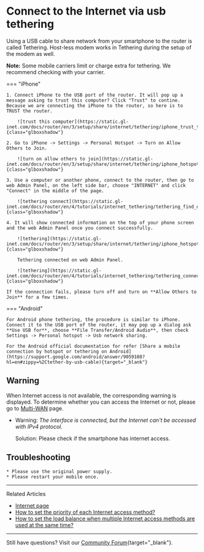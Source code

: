 # Connect to the Internet via usb tethering

Using a USB cable to share network from your smartphone to the router is called Tethering. Host-less modem works in Tethering during the setup of the modem as well.

**Note:** Some mobile carriers limit or charge extra for tethering. We recommend checking with your carrier.

=== "iPhone"

    1. Connect iPhone to the USB port of the router. It will pop up a message asking to trust this computer? Click "Trust" to contine. Because we are connecting the iPhone to the router, so here is to TRUST the router.

        ![trust this computer](https://static.gl-inet.com/docs/router/en/3/setup/share/internet/tethering/iphone_trust_this_computer.png){class="glboxshadow"}

    2. Go to iPhone -> Settings -> Personal Hotspot -> Turn on Allow Others to Join.

        ![turn on allow others to join](https://static.gl-inet.com/docs/router/en/3/setup/share/internet/tethering/iphone_hotspot_allow_others_to_join.png){class="glboxshadow"}

    3. Use a computer or another phone, connect to the router, then go to web Admin Panel, on the left side bar, choose "INTERNET" and click "Connect" in the middle of the page.

        ![tethering connect](https://static.gl-inet.com/docs/router/en/4/tutorials/internet_tethering/tethering_find_device.png){class="glboxshadow"}

    4. It will show connected information on the top of your phone screen and the web Admin Panel once you connect successfully.

        ![tethering](https://static.gl-inet.com/docs/router/en/3/setup/share/internet/tethering/iphone_hotspot_1_connection.png){class="glboxshadow"}

        Tethering connected on web Admin Panel.

        ![tethering](https://static.gl-inet.com/docs/router/en/4/tutorials/internet_tethering/tethering_connected.png){class="glboxshadow"}

    If the connection fails, please turn off and turn on **Allow Others to Join** for a few times.

=== "Android"

    For Android phone tethering, the procedure is similar to iPhone. Connect it to the USB port of the router, it may pop up a dialog ask **Use USB for**, choose **File Transfer/Android Audio**, then check Settings -> Personal hotspot -> Usb network sharing.

    For the Android official documentation for refer [Share a mobile connection by hotspot or tethering on Android](https://support.google.com/android/answer/9059108?hl=en#zippy=%2Ctether-by-usb-cable){target="_blank"}


## Warning

When Internet access is not available, the corresponding warning is displayed. To determine whether you can access the Internet or not, please go to [Multi-WAN](multi-wan.md) page.

- Warning: *The interface is connected, but the Internet can't be accessed with IPv4 protocol.*

    Solution: Please check if the smartphone has internet access.

## Troubleshooting

    * Please use the original power supply.
    * Please restart your mobile once.

---

Related Articles

- [Internet page](internet.md)
- [How to set the priority of each Internet access method?](multi-wan.md)
- [How to set the load balance when multiple Internet access methods are used at the same time?](multi-wan.md)

---

Still have questions? Visit our [Community Forum](https://forum.gl-inet.com){target="_blank"}.
